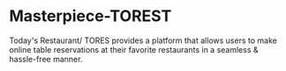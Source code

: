 # Masterpiece-TOREST
Today's Restaurant/ TORES provides a platform that allows users to make online table reservations at their favorite restaurants in a seamless &amp; hassle-free manner.
